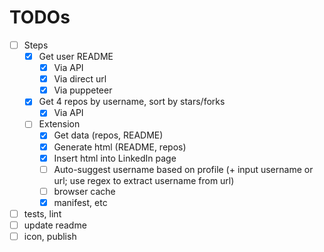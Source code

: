# TODOs

- [ ] Steps
  - [x] Get user README
    - [x] Via API
    - [x] Via direct url
    - [x] Via puppeteer
  - [x] Get 4 repos by username, sort by stars/forks
    - [x] Via API
  - [ ] Extension
    - [x] Get data (repos, README)
    - [x] Generate html (README, repos)
    - [x] Insert html into LinkedIn page
    - [ ] Auto-suggest username based on profile (+ input username or url; use regex to extract username from url)
    - [ ] browser cache
    - [x] manifest, etc
- [ ] tests, lint
- [ ] update readme
- [ ] icon, publish
